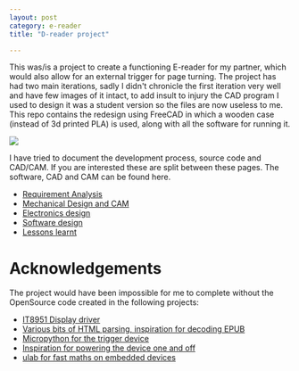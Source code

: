 ```yaml
---
layout: post
category: e-reader
title: "D-reader project"

---
```



This was/is a project to create a functioning E-reader for my partner, which would also allow for an external trigger for page turning. The project has had two main iterations, sadly I didn't chronicle the first iteration very well and have few images of it intact, to add insult to injury the CAD program I used to design it was a student version so the files are now useless to me. This repo contains the redesign using FreeCAD in which a wooden case (instead of 3d printed PLA) is used, along with all the software for running it. 

![](./assets/images/image%20(4).jpg)

I have tried to document the development process, source code and CAD/CAM. If you are interested these are split between these pages. The software, CAD and CAM can be found here.

- [Requirement Analysis](https://dtourolle.github.io/requirement-analysis.html)
- [Mechanical Design and CAM](https://dtourolle.github.io/mechanical.html)
- [Electronics design](https://dtourolle.github.io/electronics.html)
- [Software design](https://dtourolle.github.io/software.html)
- [Lessons learnt](https://dtourolle.github.io/lessons.html)


# Acknowledgements

The project would have been impossible for me to complete without the OpenSource code created in the following projects:

- [IT8951 Display driver](https://github.com/GregDMeyer/IT8951)
- [Various bits of HTML parsing, inspiration for decoding EPUB](https://github.com/wustho/epr)
- [Micropython for the trigger device](https://micropython.org/)
- [Inspiration for powering the device one and off](https://github.com/NeonHorizon/lipopi)
- [ulab for fast maths on embedded devices](https://github.com/v923z/micropython-ulab)